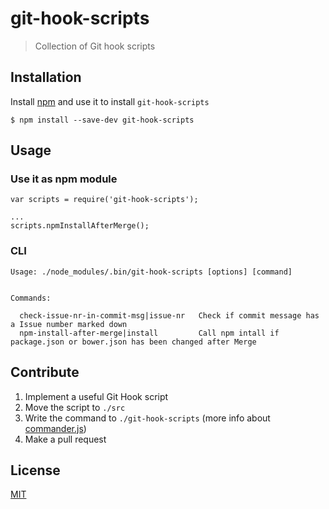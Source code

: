 # git-hook-scripts

> Collection of Git hook scripts

## Installation

Install [npm](http://blog.npmjs.org/post/85484771375/how-to-install-npm) and use it to install `git-hook-scripts`

```
$ npm install --save-dev git-hook-scripts
```

## Usage

### Use it as npm module

```
var scripts = require('git-hook-scripts');

...
scripts.npmInstallAfterMerge();
```

### CLI

```
Usage: ./node_modules/.bin/git-hook-scripts [options] [command]


Commands:

  check-issue-nr-in-commit-msg|issue-nr   Check if commit message has a Issue number marked down
  npm-install-after-merge|install         Call npm intall if package.json or bower.json has been changed after Merge
```

## Contribute

1. Implement a useful Git Hook script
2. Move the script to `./src`
3. Write the command to `./git-hook-scripts` (more info about [commander.js](https://github.com/tj/commander.js))
4. Make a pull request

## License

[MIT](//github.com/sorry-as-a-service/git-hook-scripts/blob/master/LICENSE)
